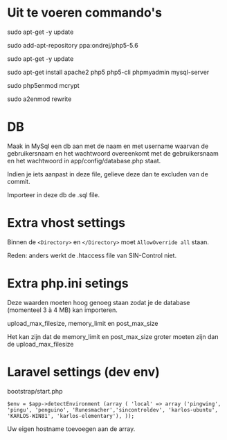 # Uit te voeren commando's

sudo apt-get -y update

sudo add-apt-repository ppa:ondrej/php5-5.6

sudo apt-get -y update

sudo apt-get install apache2 php5 php5-cli phpmyadmin mysql-server

sudo php5enmod mcrypt

sudo a2enmod rewrite


# DB


Maak in MySql een db aan met de naam en met username waarvan de gebruikersnaam en het wachtwoord overeenkomt met de gebruikersnaam en het wachtwoord in app/config/database.php staat.

Indien je iets aanpast in deze file, gelieve deze dan te excluden van de commit.

Importeer in deze db de .sql file.


# Extra vhost settings

Binnen de `<Directory>` en `</Directory>` moet `AllowOverride all` staan.

Reden: anders werkt de .htaccess file van SIN-Control niet.


# Extra php.ini setings

Deze waarden moeten hoog genoeg staan zodat je de database (momenteel 3 à 4 MB) kan importeren.

upload_max_filesize, memory_limit en post_max_size

Het kan zijn dat de memory_limit en post_max_size groter moeten zijn dan de upload_max_filesize


# Laravel settings (dev env)

bootstrap/start.php

`$env = $app->detectEnvironment (array (
    'local' => array ('pingwing', 'pingu', 'penguino', 'Runesmacher','sincontroldev', 'karlos-ubuntu', 'KARLOS-WIN81', 'karlos-elementary'),
	));`
	
Uw eigen hostname toevoegen aan de array.